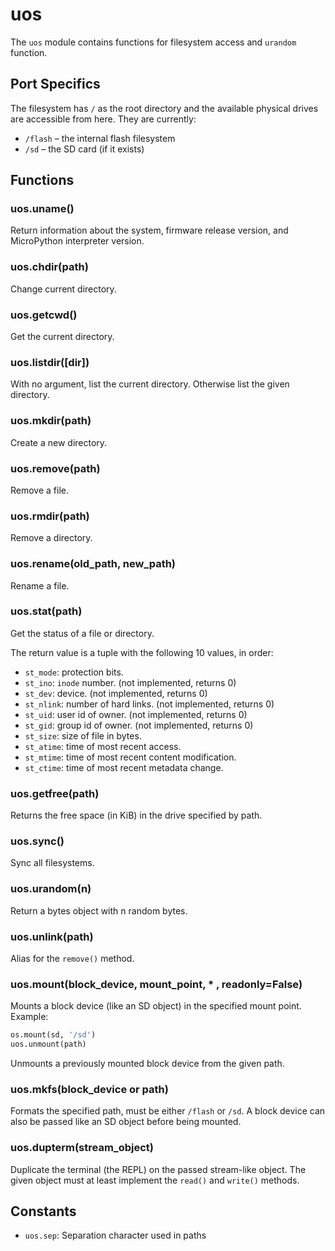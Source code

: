 # uos

The `uos` module contains functions for filesystem access and `urandom` function.

## Port Specifics

The filesystem has `/` as the root directory and the available physical drives are accessible from here. They are currently:

* `/flash` – the internal flash filesystem
* `/sd` – the SD card \(if it exists\)

## Functions

### uos.uname\(\)

Return information about the system, firmware release version, and MicroPython interpreter version.

### uos.chdir\(path\)

Change current directory.

### uos.getcwd\(\)

Get the current directory.

### uos.listdir\(\[dir\]\)

With no argument, list the current directory. Otherwise list the given directory.

### uos.mkdir\(path\)

Create a new directory.

### uos.remove\(path\)

Remove a file.

### uos.rmdir\(path\)

Remove a directory.

### uos.rename\(old\_path, new\_path\)

Rename a file.

### uos.stat\(path\)

Get the status of a file or directory.

The return value is a tuple with the following 10 values, in order:

* `st_mode`: protection bits.
* `st_ino`: `inode` number. \(not implemented, returns 0\)
* `st_dev`: device. \(not implemented, returns 0\)
* `st_nlink`: number of hard links. \(not implemented, returns 0\)
* `st_uid`: user id of owner. \(not implemented, returns 0\)
* `st_gid`: group id of owner. \(not implemented, returns 0\)
* `st_size`: size of file in bytes.
* `st_atime`: time of most recent access.
* `st_mtime`: time of most recent content modification.
* `st_ctime`: time of most recent metadata change.

### uos.getfree\(path\)

Returns the free space \(in KiB\) in the drive specified by path.

### uos.sync\(\)

Sync all filesystems.

### uos.urandom\(n\)

Return a bytes object with n random bytes.

### uos.unlink\(path\)

Alias for the `remove()` method.

### uos.mount\(block\_device, mount\_point, \* , readonly=False\)

Mounts a block device \(like an SD object\) in the specified mount point. Example:

```python
os.mount(sd, '/sd')
uos.unmount(path)
```

Unmounts a previously mounted block device from the given path.

### uos.mkfs\(block\_device or path\)

Formats the specified path, must be either `/flash` or `/sd`. A block device can also be passed like an SD object before being mounted.

### uos.dupterm\(stream\_object\)

Duplicate the terminal \(the REPL\) on the passed stream-like object. The given object must at least implement the `read()` and `write()` methods.

## Constants

* `uos.sep`: Separation character used in paths


